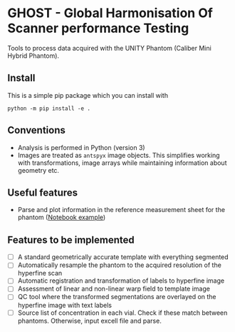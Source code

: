 # GHOST - Global Harmonisation Of Scanner performance Testing

Tools to process data acquired with the UNITY Phantom (Caliber Mini Hybrid Phantom).

## Install
This is a simple pip package which you can install with
```
python -m pip install -e .
```

## Conventions
- Analysis is performed in Python (version 3)
- Images are treated as `antspyx` image objects. This simplifies working with transformations, image arrays while maintaining information about geometry etc.


## Useful features
- Parse and plot information in the reference measurement sheet for the phantom ([Notebook example](phantom_characteristics.ipynb))

## Features to be implemented
- [ ] A standard geometrically accurate template with everything segmented
- [ ] Automatically resample the phantom to the acquired resolution of the hyperfine scan
- [ ] Automatic registration and transformation of labels to hyperfine image
- [ ] Assessment of linear and non-linear warp field to template image
- [ ] QC tool where the transformed segmentations are overlayed on the hyperfine image with text labels
- [ ] Source list of concentration in each vial. Check if these match between phantoms. Otherwise, input excell file and parse.
